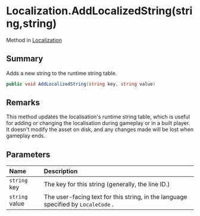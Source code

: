 # Localization.AddLocalizedString(string,string)

Method in [Localization](/docs/api/csharp/yarn.unity.localization.md)

## Summary


Adds a new string to the runtime string table.


```csharp
public void AddLocalizedString(string key, string value)
```

## Remarks


This method updates the localisation's runtime string table, which
is useful for adding or changing the localisation during gameplay or
in a built player. It doesn't modify the asset on disk, and any
changes made will be lost when gameplay ends.


## Parameters

|Name|Description|
|:---|:---|
|`string` key|The key for this string (generally, the line ID.)|
|`string` value|The user-facing text for this string, in the language specified by  <code>LocaleCode</code> .|

